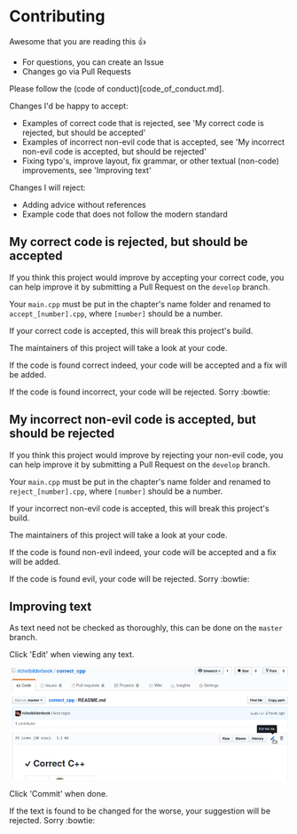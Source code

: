 # Contributing

Awesome that you are reading this :+1:

 * For questions, you can create an Issue
 * Changes go via Pull Requests

Please follow the (code of conduct)[code_of_conduct.md].

Changes I'd be happy to accept:

 * Examples of correct code that is rejected, see 'My correct code is rejected, but should be accepted'
 * Examples of incorrect non-evil code that is accepted, see 'My incorrect non-evil code is accepted, but should be rejected'
 * Fixing typo's, improve layout, fix grammar, or other textual (non-code) improvements, see 'Improving text'

Changes I will reject:

 * Adding advice without references
 * Example code that does not follow the modern standard


## My correct code is rejected, but should be accepted

If you think this project would improve by accepting your correct code,
you can help improve it by submitting a Pull Request on the `develop` branch. 

Your `main.cpp` must be put in the chapter's name folder and renamed to `accept_[number].cpp`, 
where `[number]` should be a number. 

If your correct code is accepted, this will break this project's build.

The maintainers of this project will take a look at your code.

If the code is found correct indeed, your code will be accepted and a fix will be added. 

If the code is found incorrect, your code will be rejected. Sorry :bowtie:

## My incorrect non-evil code is accepted, but should be rejected

If you think this project would improve by rejecting your non-evil code,
you can help improve it by submitting a Pull Request on the `develop` branch. 

Your `main.cpp` must be put in the chapter's name folder and renamed to `reject_[number].cpp`, 
where `[number]` should be a number. 

If your incorrect non-evil code is accepted, this will break this project's build.

The maintainers of this project will take a look at your code.

If the code is found non-evil indeed, your code will be accepted and a fix will be added. 

If the code is found evil, your code will be rejected. Sorry  :bowtie:

## Improving text

As text need not be checked as thoroughly, this can be done on the `master` branch.

Click 'Edit' when viewing any text.

![Click on 'Edit' to edit the text](pics/edit.png)

Click 'Commit' when done.

If the text is found to be changed for the worse, your suggestion will be rejected. Sorry  :bowtie:
